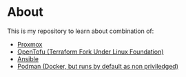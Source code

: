# About
This is my repository to learn about combination of:
* [Proxmox](https://www.proxmox.com/en/) 
* [OpenTofu (Terraform Fork Under Linux Foundation)](https://opentofu.org/)
* [Ansible](https://www.ansible.com/)
* [Podman (Docker, but runs by default as non priviledged)](https://podman.io/)
